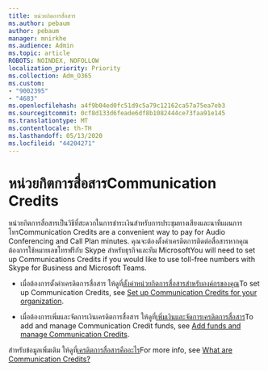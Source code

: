 ```yaml
---
title: หน่วยกิตการสื่อสาร
ms.author: pebaum
author: pebaum
manager: mnirkhe
ms.audience: Admin
ms.topic: article
ROBOTS: NOINDEX, NOFOLLOW
localization_priority: Priority
ms.collection: Adm_O365
ms.custom:
- "9002395"
- "4683"
ms.openlocfilehash: a4f9b04ed0fc51d9c5a79c12162ca57a75ea7eb3
ms.sourcegitcommit: 0cf8d133d6feade6df8b1082444ce73faa91e145
ms.translationtype: MT
ms.contentlocale: th-TH
ms.lasthandoff: 05/13/2020
ms.locfileid: "44204271"
---
```

# <a name="communication-credits"></a><span data-ttu-id="ca25e-102">หน่วยกิตการสื่อสาร</span><span class="sxs-lookup"><span data-stu-id="ca25e-102">Communication Credits</span></span>

<span data-ttu-id="ca25e-103">หน่วยกิตการสื่อสารเป็นวิธีที่สะดวกในการชําระเงินสําหรับการประชุมทางเสียงและนาทีแผนการโทร</span><span class="sxs-lookup"><span data-stu-id="ca25e-103">Communication Credits are a convenient way to pay for Audio Conferencing and Call Plan minutes.</span></span> <span data-ttu-id="ca25e-104">คุณจะต้องตั้งค่าเครดิตการติดต่อสื่อสารหากคุณต้องการใช้หมายเลขโทรฟรีกับ Skype สําหรับธุรกิจและทีม Microsoft</span><span class="sxs-lookup"><span data-stu-id="ca25e-104">You will need to set up Communications Credits if you would like to use toll-free numbers with Skype for Business and Microsoft Teams.</span></span>

- <span data-ttu-id="ca25e-105">เมื่อต้องการตั้งค่าเครดิตการสื่อสาร ให้ดูที่[ตั้งค่าหน่วยกิตการสื่อสารสําหรับองค์กรของคุณ](https://docs.microsoft.com/microsoftteams/set-up-communications-credits-for-your-organization)</span><span class="sxs-lookup"><span data-stu-id="ca25e-105">To set up Communication Credits, see [Set up Communication Credits for your organization](https://docs.microsoft.com/microsoftteams/set-up-communications-credits-for-your-organization).</span></span> 

- <span data-ttu-id="ca25e-106">เมื่อต้องการเพิ่มและจัดการเงินเครดิตการสื่อสาร ให้ดูที่[เพิ่มเงินและจัดการเครดิตการสื่อสาร](https://docs.microsoft.com/microsoftteams/add-funds-and-manage-communications-credits)</span><span class="sxs-lookup"><span data-stu-id="ca25e-106">To add and manage Communication Credit funds, see [Add funds and manage Communication Credits](https://docs.microsoft.com/microsoftteams/add-funds-and-manage-communications-credits).</span></span> 

<span data-ttu-id="ca25e-107">สําหรับข้อมูลเพิ่มเติม ให้ดูที่[เครดิตการสื่อสารคืออะไร](https://docs.microsoft.com/microsoftteams/what-are-communications-credits)</span><span class="sxs-lookup"><span data-stu-id="ca25e-107">For more info, see [What are Communication Credits?](https://docs.microsoft.com/microsoftteams/what-are-communications-credits)</span></span>

